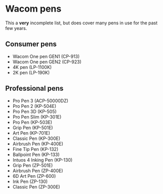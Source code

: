 # Wacom pens

This a **very** incomplete list, but does cover many pens in use for the past few years.

## **Consumer pens**

* Wacom One pen GEN1 (CP-913)
* Wacom One pen GEN2 (CP-923)
* 4K pen (LP-1100K)
* 2K pen (LP-190K)&#x20;

## **Professional pens**

* Pro Pen 3 (ACP-50000DZ)
* Pro Pen 2 (KP-504E)&#x20;
* Pro Pen 3D (KP-505)
* Pro Pen Slim (KP-301E)&#x20;
* Pro Pen (KP-503E)
* Grip Pen (KP-501E)
* Art Pen (KP-701E)
* Classic Pen (KP-300E)&#x20;
* Airbrush Pen (KP-400E)
* Fine Tip Pen (KP-132)
* Ballpoint Pen (KP-133)
* Intuos 4 Inking Pen (KP-130)
* Grip Pen (ZP-501E)
* Airbrush Pen (ZP-400E)
* 6D Art Pen (ZP-600)
* Ink Pen (ZP-130)
* Classic Pen (ZP-300E)
